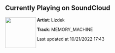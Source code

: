 ## Currently Playing on SoundCloud

[<img align="left" width="100" src="https://i1.sndcdn.com/artworks-I24afXLVQTWUpKz5-CBJPQQ-t500x500.jpg">](https://soundcloud.com/lizdek/memory_machine)

**Artist**: Lizdek 

**Track**: MEMORY_MACHINE

Last updated at 10/21/2022 17:43
